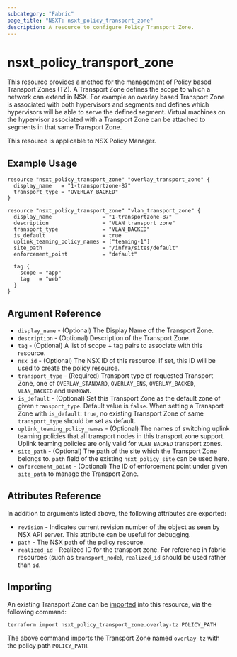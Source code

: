 ```yaml
---
subcategory: "Fabric"
page_title: "NSXT: nsxt_policy_transport_zone"
description: A resource to configure Policy Transport Zone.
---
```


# nsxt_policy_transport_zone

This resource provides a method for the management of Policy based Transport Zones (TZ). A Transport Zone defines the scope to which a network can extend in NSX. For example an overlay based Transport Zone is associated with both hypervisors and segments and defines which hypervisors will be able to serve the defined segment. Virtual machines on the hypervisor associated with a Transport Zone can be attached to segments in that same Transport Zone.

This resource is applicable to NSX Policy Manager.

## Example Usage

```hcl
resource "nsxt_policy_transport_zone" "overlay_transport_zone" {
  display_name   = "1-transportzone-87"
  transport_type = "OVERLAY_BACKED"
}
```

```hcl
resource "nsxt_policy_transport_zone" "vlan_transport_zone" {
  display_name                = "1-transportzone-87"
  description                 = "VLAN transport zone"
  transport_type              = "VLAN_BACKED"
  is_default                  = true
  uplink_teaming_policy_names = ["teaming-1"]
  site_path                   = "/infra/sites/default"
  enforcement_point           = "default"

  tag {
    scope = "app"
    tag   = "web"
  }
}
```

## Argument Reference

* `display_name` - (Optional) The Display Name of the Transport Zone.
* `description` - (Optional) Description of the Transport Zone.
* `tag` - (Optional) A list of scope + tag pairs to associate with this resource.
* `nsx_id` - (Optional) The NSX ID of this resource. If set, this ID will be used to create the policy resource.
* `transport_type` - (Required) Transport type of requested Transport Zone, one of `OVERLAY_STANDARD`, `OVERLAY_ENS`, `OVERLAY_BACKED`, `VLAN_BACKED` and `UNKNOWN`.
* `is_default` - (Optional) Set this Transport Zone as the default zone of given `transport_type`. Default value is `false`. When setting a Transport Zone with `is_default`: `true`, no existing Transport Zone of same `transport_type` should be set as default.
* `uplink_teaming_policy_names` - (Optional) The names of switching uplink teaming policies that all transport nodes in this transport zone support. Uplink teaming policies are only valid for `VLAN_BACKED` transport zones.
* `site_path` - (Optional) The path of the site which the Transport Zone belongs to. `path` field of the existing `nsxt_policy_site` can be used here.
* `enforcement_point` - (Optional) The ID of enforcement point under given `site_path` to manage the Transport Zone.

## Attributes Reference

In addition to arguments listed above, the following attributes are exported:

* `revision` - Indicates current revision number of the object as seen by NSX API server. This attribute can be useful for debugging.
* `path` - The NSX path of the policy resource.
* `realized_id` - Realized ID for the transport zone. For reference in fabric resources (such as `transport_node`), `realized_id` should be used rather than `id`.

## Importing

An existing Transport Zone can be [imported][docs-import] into this resource, via the following command:

[docs-import]: https://developer.hashicorp.com/terraform/cli/import

```shell
terraform import nsxt_policy_transport_zone.overlay-tz POLICY_PATH
```

The above command imports the Transport Zone named `overlay-tz` with the policy path `POLICY_PATH`.
